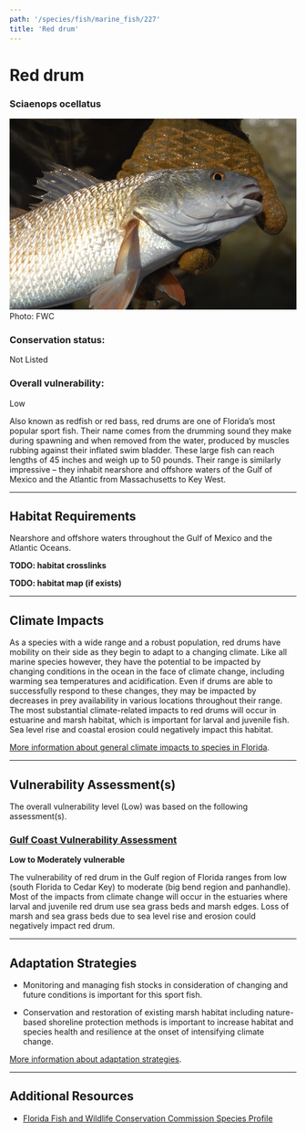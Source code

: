 ```yaml
---
path: '/species/fish/marine_fish/227'
title: 'Red drum'
---
```


# Red drum

### Sciaenops ocellatus

<div id="TopSection">

<div class="header-photo"><img src="227.jpg" alt="Photo for Red drum"/>
<figcaption>Photo: FWC</figcaption></div>

<div>

### Conservation status:

Not Listed

### Overall vulnerability:

Low

</div>
</div>

Also known as redfish or red bass, red drums are one of Florida’s most popular sport fish.  Their name comes from the drumming sound they make during spawning and when removed from the water, produced by muscles rubbing against their inflated swim bladder.  These large fish can reach lengths of 45 inches and weigh up to 50 pounds.  Their range is similarly impressive – they inhabit nearshore and offshore waters of the Gulf of Mexico and the Atlantic from Massachusetts to Key West.

<hr />

## Habitat Requirements



Nearshore and offshore waters throughout the Gulf of Mexico and the Atlantic Oceans.

**TODO: habitat crosslinks**

**TODO: habitat map (if exists)**

<hr />

## Climate Impacts

As a species with a wide range and a robust population, red drums have mobility on their side as they begin to adapt to a changing climate.  Like all marine species however, they have the potential to be impacted by changing conditions in the ocean in the face of climate change, including warming sea temperatures and acidification.  Even if drums are able to successfully respond to these changes, they may be impacted by decreases in prey availability in various locations throughout their range.  The most substantial climate-related impacts to red drums will occur in estuarine and marsh habitat, which is important for larval and juvenile fish.  Sea level rise and coastal erosion could negatively impact this habitat.

[More information about general climate impacts to species in Florida](/impacts/species).



<hr />

## Vulnerability Assessment(s)

The overall vulnerability level (Low) was based on the following assessment(s).
#### 
<div class="vulnerability-header">
<h3><a href="/impacts/vulnerability/gcva">Gulf Coast Vulnerability Assessment</a></h3>
<b class="moderate">Low to Moderately vulnerable</b>
</div> 

The vulnerability of red drum in the Gulf region of Florida ranges from low (south Florida to Cedar Key) to moderate (big bend region and panhandle).  Most of the impacts from climate change will occur in the estuaries where larval and juvenile red drum use sea grass beds and marsh edges.  Loss of marsh and sea grass beds due to sea level rise and erosion could negatively impact red drum.


<hr />

## Adaptation Strategies

- Monitoring and managing fish stocks in consideration of changing and future conditions is important for this sport fish.

- Conservation and restoration of existing marsh habitat including nature-based shoreline protection methods is important to increase habitat and species health and resilience at the onset of intensifying climate change.

[More information about adaptation strategies](/strategies).

<hr />


## Additional Resources

- [Florida Fish and Wildlife Conservation Commission Species Profile](https://myfwc.com/wildlifehabitats/profiles/saltwater/drums/red-drum/)
